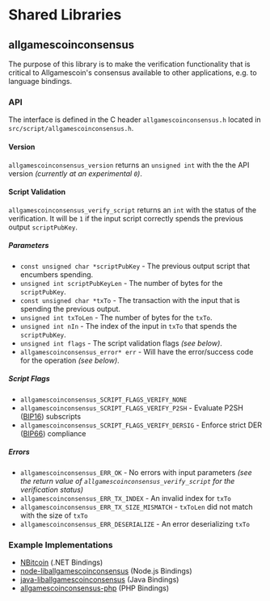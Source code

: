 Shared Libraries
================

## allgamescoinconsensus

The purpose of this library is to make the verification functionality that is critical to Allgamescoin's consensus available to other applications, e.g. to language bindings.

### API

The interface is defined in the C header `allgamescoinconsensus.h` located in  `src/script/allgamescoinconsensus.h`.

#### Version

`allgamescoinconsensus_version` returns an `unsigned int` with the the API version *(currently at an experimental `0`)*.

#### Script Validation

`allgamescoinconsensus_verify_script` returns an `int` with the status of the verification. It will be `1` if the input script correctly spends the previous output `scriptPubKey`.

##### Parameters
- `const unsigned char *scriptPubKey` - The previous output script that encumbers spending.
- `unsigned int scriptPubKeyLen` - The number of bytes for the `scriptPubKey`.
- `const unsigned char *txTo` - The transaction with the input that is spending the previous output.
- `unsigned int txToLen` - The number of bytes for the `txTo`.
- `unsigned int nIn` - The index of the input in `txTo` that spends the `scriptPubKey`.
- `unsigned int flags` - The script validation flags *(see below)*.
- `allgamescoinconsensus_error* err` - Will have the error/success code for the operation *(see below)*.

##### Script Flags
- `allgamescoinconsensus_SCRIPT_FLAGS_VERIFY_NONE`
- `allgamescoinconsensus_SCRIPT_FLAGS_VERIFY_P2SH` - Evaluate P2SH ([BIP16](https://github.com/allgamescoin/bips/blob/master/bip-0016.mediawiki)) subscripts
- `allgamescoinconsensus_SCRIPT_FLAGS_VERIFY_DERSIG` - Enforce strict DER ([BIP66](https://github.com/allgamescoin/bips/blob/master/bip-0066.mediawiki)) compliance

##### Errors
- `allgamescoinconsensus_ERR_OK` - No errors with input parameters *(see the return value of `allgamescoinconsensus_verify_script` for the verification status)*
- `allgamescoinconsensus_ERR_TX_INDEX` - An invalid index for `txTo`
- `allgamescoinconsensus_ERR_TX_SIZE_MISMATCH` - `txToLen` did not match with the size of `txTo`
- `allgamescoinconsensus_ERR_DESERIALIZE` - An error deserializing `txTo`

### Example Implementations
- [NBitcoin](https://github.com/NicolasDorier/NBitcoin/blob/master/NBitcoin/Script.cs#L814) (.NET Bindings)
- [node-liballgamescoinconsensus](https://github.com/bitpay/node-liballgamescoinconsensus) (Node.js Bindings)
- [java-liballgamescoinconsensus](https://github.com/dexX7/java-liballgamescoinconsensus) (Java Bindings)
- [allgamescoinconsensus-php](https://github.com/Bit-Wasp/allgamescoinconsensus-php) (PHP Bindings)
